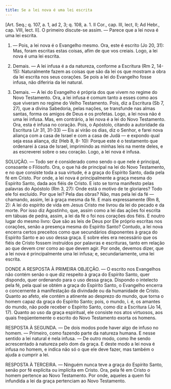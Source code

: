 ```yaml
---
title: Se a lei nova é uma lei escrita
---
```


[Art. Seq.; q. 107, a. 1, ad 2, 3; q. 108, a. 1. II Cor., cap. III, lect, II; Ad Hebr., cap. VIII, lect. II].  O primeiro discute-se assim. — Parece que a lei nova é uma lei escrita.  

1. — Pois, a lei nova é o Evangelho mesmo. Ora, este é escrito (Jo 20, 31): Mas, foram escritas estas coisas, afim de que vos creiais. Logo, a lei nova é uma lei escrita.  

2. Demais. — A lei infusa é a da natureza, conforme a Escritura (Rm 2, 14-15): Naturalmente fazem as coisas que são da lei os que mostram a obra da lei escrita nos seus corações. Se pois a lei do Evangelho fosse infusa, não diferiria da lei natural.  

3. Demais. — A lei do Evangelho é própria dos que vivem no regime do Novo Testamento. Ora, a lei infusa é comum tanto a esses como aos que viveram no regime do Velho Testamento. Pois, diz a Escritura (Sb 7, 27), que a divina Sabedoria, pelas nações, se transfunde nas almas santas, forma os amigos de Deus e os profetas. Logo, a lei nova não é uma lei infusa.  Mas, em contrário, a lei nova é a lei do Novo Testamento. Ora, esta é infusa no coração. Pois, o Apóstolo, citando a autoridade da Escritura (Jr 31, 31-33) — Eis aí virão os dias, diz o Senhor, e farei nova aliança com a casa de Israel e com a casa de Judá — e expondo qual seja essa aliança, diz (Heb 8, 8- 10): Porque este é o testamento que ordenarei à casa de Israel, imprimindo as minhas leis na mente deles, e as escreverei sobre o seu coração. Logo, a lei nova é infusa.  

SOLUÇÃO. — Todo ser é considerado como sendo o que nele é principal, consoante o Filósofo. Ora, o que há de principal na lei do Novo Testamento, e no que consiste toda a sua virtude, é a graça do Espírito Santo, dada pela fé em Cristo. Por onde, a lei nova é principalmente a graça mesma do Espírito Santo, dada aos fiéis de Cristo. E isto se torna manifesto pelas palavras do Apóstolo (Rm 3, 27): Onde está o motivo de te gloriares? Todo ele foi excluído. Por que lei? Pela das obras? Não, mas pela lei da fé — chamando, assim, lei à graça mesma da fé. E mais expressamente (Rm 8, 2): A lei do espírito de vida em Jesus Cristo me livrou da lei do pecado e da morte. Por isso diz Agostinho, que, assim como a lei das ações foi escrita em tábuas de pedra, assim, a lei da fé o foi nos corações dos fiéis. E noutro lugar do mesmo livro: Que são as leis de Deus por Ele próprio escritas nos corações, senão a presença mesma do Espírito Santo?  Contudo, a lei nova encerra certos preceitos como que secundários disponentes à graça do Espírito Santo e ao uso dessa graça. E sobre eles era necessário que os fiéis de Cristo fossem instruídos por palavras e escrituras, tanto em relação ao que devem crer como ao que devem agir.  Por onde, devemos dizer, que a lei nova é principalmente uma lei infusa; e, secundariamente, uma lei escrita. 

DONDE A RESPOSTA À PRIMEIRA OBJEÇÃO. — O escrito nos Evangelhos não contém senão o que diz respeito à graça do Espírito Santo, quer dispondo, quer ordenando para o uso dessa graça. Dispondo o intelecto pela fé, pela qual se obtém a graça do Espírito Santo, o Evangelho encerra o concernente à manifestação da divindade ou da humanidade de Cristo. Quanto ao afeto, ele contém a atinente ao desprezo do mundo, que torna o homem capaz da graça do Espírito Santo; pois, o mundo, i. é, os amantes do mundo, não pode receber o Espírito Santo, como diz a Escritura (Jo 14, 17). Quanto ao uso da graça espiritual, ele consiste nos atos virtuosos, aos quais freqüentemente o escrito do Novo Testamento exorta os homens.  

RESPOSTA À SEGUNDA. — De dois modos pode haver algo de infuso no homem. — Primeiro, como fazendo parte da natureza humana. E nesse sentido a lei natural é nela infusa. — De outro modo, como lhe sendo acrescentado à natureza pelo dom da graça. E deste modo a lei nova é infusa no homem, e indica não só o que ele deve fazer, mas também o ajuda a cumprir a lei.  

RESPOSTA À TERCEIRA. — Ninguém nunca teve a graça do Espírito Santo, senão por fé explícita ou implícita em Cristo. Ora, pela fé em Cristo o homem pertence ao Novo Testamento. Por onde, aqueles a quem foi infundida a lei da graça pertenciam ao Novo Testamento.